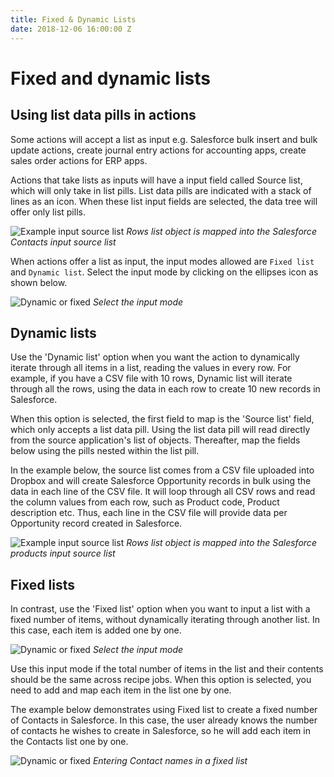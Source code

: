 ```yaml
---
title: Fixed & Dynamic Lists
date: 2018-12-06 16:00:00 Z
---
```


# Fixed and dynamic lists

## Using list data pills in actions

Some actions will accept a list as input e.g. Salesforce bulk insert and bulk update actions, create journal entry actions for accounting apps, create sales order actions for ERP apps.

Actions that take lists as inputs will have a input field called Source list, which will only take in list pills. List data pills are indicated with a stack of lines as an icon. When these list input fields are selected, the data tree will offer only list pills.

![Example input source list](~@img/features/list-management/example-input-source-list.png)
*Rows list object is mapped into the Salesforce Contacts input source list*

When actions offer a list as input, the input modes allowed are `Fixed list` and `Dynamic list`. Select the input mode by clicking on the ellipses icon as shown below.

![Dynamic or fixed](~@img/features/list-management/dynamiclist.png)
*Select the input mode*

## Dynamic lists

Use the 'Dynamic list' option when you want the action to dynamically iterate through all items in a list, reading the values in every row. For example, if you have a CSV file with 10 rows, Dynamic list will iterate through all the rows, using the data in each row to create 10 new records in Salesforce.

When this option is selected, the first field to map is the 'Source list' field, which only accepts a list data pill. Using the list data pill will read directly from the source application's list of objects. Thereafter, map the fields below using the pills nested within the list pill. 

In the example below, the source list comes from a CSV file uploaded into Dropbox and will create Salesforce Opportunity records in bulk using the data in each line of the CSV file. It will loop through all CSV rows and read the column values from each row, such as Product code, Product description etc. Thus, each line in the CSV file will provide data per Opportunity record created in Salesforce. 

![Example input source list](~@img/features/list-management/example-input-source-list.png)
*Rows list object is mapped into the Salesforce products input source list*


## Fixed lists

In contrast, use the 'Fixed list' option when you want to input a list with a fixed number of items, without dynamically iterating through another list. In this case, each item is added one by one.

![Dynamic or fixed](~@img/features/list-management/fixedlist.png)
*Select the input mode*

Use this input mode if the total number of items in the list and their contents should be the same across recipe jobs. When this option is selected, you need to add and map each item in the list one by one.

The example below demonstrates using Fixed list to create a fixed number of Contacts in Salesforce. In this case, the user already knows the number of contacts he wishes to create in Salesforce, so he will add each item in the Contacts list one by one.

![Dynamic or fixed](~@img/features/list-management/item-fixed.gif)
*Entering Contact names in a fixed list*
